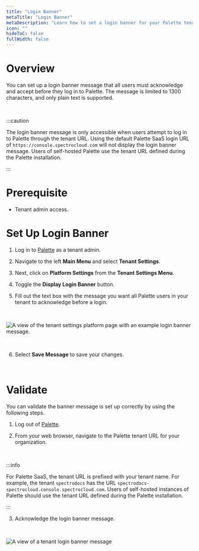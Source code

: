 ```yaml
---
title: "Login Banner"
metaTitle: "Login Banner"
metaDescription: "Learn how to set a login banner for your Palette tenant."
icon: ""
hideToC: false
fullWidth: false
---
```





# Overview

You can set up a login banner message that all users must acknowledge and accept before they log in to Palette. The message is limited to 1300 characters, and only plain text is supported.

<br />


:::caution

The login banner message is only accessible when users attempt to log in to Palette through the tenant URL. Using the default Palette SaaS login URL of `https://console.spectrocloud.com` will not display the login banner message. Users of self-hosted Palette use the tenant URL defined during the Palette installation. 

:::



# Prerequisite

* Tenant admin access.


# Set Up Login Banner

1. Log in to [Palette](https://console.spectrocloud.com) as a tenant admin.


2. Navigate to the left **Main Menu** and select **Tenant Settings**.


3. Next, click on **Platform Settings** from the **Tenant Settings Menu**.


4. Toggle the **Display Login Banner** button.


5. Fill out the text box with the message you want all Palette users in your tenant to acknowledge before a login.


  <br />

  ![A view of the tenant settings platform page with an example login banner message.](/assets/docs/images/tenant-settings_login-banner_settings-page-view.png)


  <br />

6. Select **Save Message** to save your changes.

<br />




# Validate

You can validate the banner message is set up correctly by using the following steps.


1. Log out of [Palette](https://console.spectrocloud.com).


2. From your web browser, navigate to the Palette tenant URL for your organization. 

  <br />

  :::info

  For Palette SaaS, the tenant URL is prefixed with your tenant name. For example, the tenant `spectrodocs` has the URL `spectrodocs-spectrocloud.console.spectrocloud.com`. Users of self-hosted instances of Palette should use the tenant URL defined during the Palette installation.

  :::


3. Acknowledge the login banner message.

  <br />

  ![A view of a tenant login banner message](/assets/docs/images/tenant-settings_login-banner_tenant-banner-view.png)

